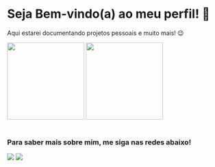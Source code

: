 # Seja Bem-vindo(a) ao meu perfil! 👋

Aqui estarei documentando projetos pessoais e muito mais! 😉

<div>
  <img height="180em" src="https://github-readme-stats.vercel.app/api?username=SEU_USUÁRIO&show_icons=true&theme=tokyonight&include_all_commits=true&count_private=true"/>
  <img height="180em" src="https://github-readme-stats.vercel.app/api/top-langs/?username=SEU_USUÁRIO&layout=compact&langs_count=6&theme=tokyonight"/>
</div>

<br>

### Para saber mais sobre mim, me siga nas redes abaixo!

<div>
  <a href="LINK_PARA_SEU_INSTAGRAM" target="_blank"><img src="https://img.shields.io/badge/-Instagram-%23E4405F?style=for-the-badge&logo=instagram&logoColor=white" target="_blank"></a>
  <a href="LINK_PARA_SEU_EMAIL"><img src="https://img.shields.io/badge/-Gmail-%23333?style=for-the-badge&logo=gmail&logoColor=white" target="_blank"></a>
</div>
